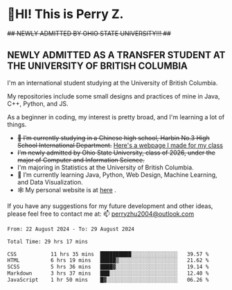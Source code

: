 # 🌄HI! This is Perry Z. <br> #
<s>## NEWLY ADMITTED BY OHIO STATE UNIVERSITY!!! ##</s>
## NEWLY ADMITTED AS A TRANSFER STUDENT AT THE UNIVERSITY OF BRITISH COLUMBIA ##
I'm an international student studying at the University of British Columbia. <br>

My repositories include some small designs and practices of mine in Java, C++, Python, and JS. <br>

As a beginner in coding, my interest is pretty broad, and I'm learning a lot of things. <br>
- <s>🔭 I’m currently studying in a Chinese high school, Harbin No.3 High School International Department.</s> [Here's a webpage I made for my class](https://perry2004.github.io/weirdos/)
- <s> I'm newly admitted by Ohio State University, class of 2026, under the major of Computer and Information Science. </s>
- I'm majoring in Statistics at the University of British Columbia. 
- 🌱 I’m currently learning Java, Python, Web Design, Machine Learning, and Data Visualization. 
- 🕸️ My personal website is at <a href="https://zhu-yp.cn">here</a> .  

If you have any suggestions for my future development and other ideas, please feel free to contact me at: 📫 [perryzhu2004@outlook.com](mailto:perryzhu2004@outlook.com)

<!--START_SECTION:waka-->

```txt
From: 22 August 2024 - To: 29 August 2024

Total Time: 29 hrs 17 mins

CSS           11 hrs 35 mins  ██████████░░░░░░░░░░░░░░░   39.57 %
HTML          6 hrs 19 mins   █████▒░░░░░░░░░░░░░░░░░░░   21.62 %
SCSS          5 hrs 36 mins   ████▓░░░░░░░░░░░░░░░░░░░░   19.14 %
Markdown      3 hrs 37 mins   ███░░░░░░░░░░░░░░░░░░░░░░   12.40 %
JavaScript    1 hr 50 mins    █▓░░░░░░░░░░░░░░░░░░░░░░░   06.26 %
```

<!--END_SECTION:waka-->
